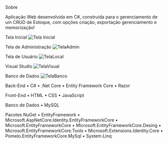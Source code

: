 Sobre

Aplicação Web desenvolvida em C#, construida para o gerenciamento de um CRUD de Estoque, com opções criação, exportação gerenciamento e memorização!

Tela Inicial
![Tela Inicial](https://github.com/rbjardim/EstoqueWEB/assets/118462663/d362b3f9-4570-4db8-aefd-f3b8cd8524da)

Tela de Administração 
![TelaAdmin](https://github.com/rbjardim/EstoqueWEB/assets/118462663/b44c7174-28ac-421a-8765-5d42747559f0)

Tela de Usuário 
![TelaLocal](https://github.com/rbjardim/EstoqueWEB/assets/118462663/cb607882-92e1-4804-9178-a0f777849d7a)

Visual Studio
![TelaVisual](https://github.com/rbjardim/EstoqueWEB/assets/118462663/01012210-6570-42cc-870c-6438d5e3d929)

Banco de Dados
![TelaBanco](https://github.com/rbjardim/EstoqueWEB/assets/118462663/6c434298-a9fa-4414-b4a4-cbfa718e3776)

Back-End
• C#
• .Net Core
• Entity Framework Core
• Razor

Front-End
• HTML
• CSS
• JavaScript

Banco de Dados
• MySQL

Pacotes NuGet
• EntityFramework • Microsoft.AspNetCore.Identity.EntityFrameworkCore
• Microsoft.EntityFrameworkCore
• Microsoft.EntityFrameworkCore.Desing
• Microsoft.EntityFrameworkCore.Tools
• Microsoft.Extensions.Identity.Core
• Pomelo.EntityFrameworkCore.MySql
• System.Linq

